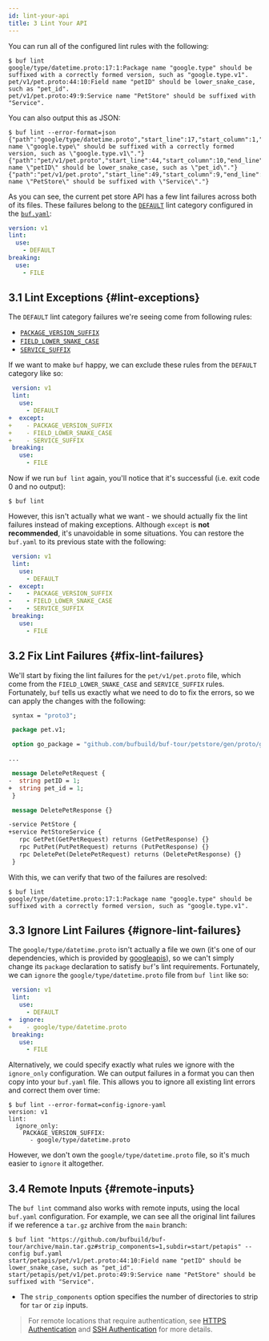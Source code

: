 ```yaml
---
id: lint-your-api
title: 3 Lint Your API
---
```


You can run all of the configured lint rules with the following:

```terminal
$ buf lint
google/type/datetime.proto:17:1:Package name "google.type" should be suffixed with a correctly formed version, such as "google.type.v1".
pet/v1/pet.proto:44:10:Field name "petID" should be lower_snake_case, such as "pet_id".
pet/v1/pet.proto:49:9:Service name "PetStore" should be suffixed with "Service".
```

You can also output this as JSON:

```terminal
$ buf lint --error-format=json
{"path":"google/type/datetime.proto","start_line":17,"start_column":1,"end_line":17,"end_column":21,"type":"PACKAGE_VERSION_SUFFIX","message":"Package name \"google.type\" should be suffixed with a correctly formed version, such as \"google.type.v1\"."}
{"path":"pet/v1/pet.proto","start_line":44,"start_column":10,"end_line":44,"end_column":15,"type":"FIELD_LOWER_SNAKE_CASE","message":"Field name \"petID\" should be lower_snake_case, such as \"pet_id\"."}
{"path":"pet/v1/pet.proto","start_line":49,"start_column":9,"end_line":49,"end_column":17,"type":"SERVICE_SUFFIX","message":"Service name \"PetStore\" should be suffixed with \"Service\"."}
```

As you can see, the current pet store API has a few lint failures across both of its
files. These failures belong to the [`DEFAULT`](../lint/rules.md#default) lint category
configured in the [`buf.yaml`](../configuration/v1/buf-yaml.md):

```yaml title="buf.yaml"
version: v1
lint:
  use:
    - DEFAULT
breaking:
  use:
    - FILE
```

## 3.1 Lint Exceptions {#lint-exceptions}

The `DEFAULT` lint category failures we're seeing come from following rules:

  * [`PACKAGE_VERSION_SUFFIX`](../lint/rules.md#package_version_suffix)
  * [`FIELD_LOWER_SNAKE_CASE`](../lint/rules.md#field_lower_snake_case)
  * [`SERVICE_SUFFIX`](../lint/rules.md#service_suffix)

If we want to make `buf` happy, we can exclude these rules from the `DEFAULT` category like so:

```yaml title="buf.yaml" {5-8}
 version: v1
 lint:
   use:
     - DEFAULT
+  except:
+    - PACKAGE_VERSION_SUFFIX
+    - FIELD_LOWER_SNAKE_CASE
+    - SERVICE_SUFFIX
 breaking:
   use:
     - FILE
```

Now if we run `buf lint` again, you'll notice that it's successful (i.e. exit code 0 and no output):

```terminal
$ buf lint
```

However, this isn't actually what we want - we should actually fix the lint failures instead of making
exceptions. Although `except` is **not recommended**, it's unavoidable in some situations. You can restore
the `buf.yaml` to its previous state with the following:

```yaml title="buf.yaml" {5-8}
 version: v1
 lint:
   use:
     - DEFAULT
-  except:
-    - PACKAGE_VERSION_SUFFIX
-    - FIELD_LOWER_SNAKE_CASE
-    - SERVICE_SUFFIX
 breaking:
   use:
     - FILE
```

## 3.2 Fix Lint Failures {#fix-lint-failures}

We'll start by fixing the lint failures for the `pet/v1/pet.proto` file, which come from the `FIELD_LOWER_SNAKE_CASE`
and `SERVICE_SUFFIX` rules. Fortunately, `buf` tells us exactly what we need to do to fix the errors, so we can
apply the changes with the following:

```protobuf title="pet/v1/pet.proto" {10-11,16-17}
 syntax = "proto3";

 package pet.v1;

 option go_package = "github.com/bufbuild/buf-tour/petstore/gen/proto/go/pet/v1;petv1";

...

 message DeletePetRequest {
-  string petID = 1;
+  string pet_id = 1;
 }

 message DeletePetResponse {}

-service PetStore {
+service PetStoreService {
   rpc GetPet(GetPetRequest) returns (GetPetResponse) {}
   rpc PutPet(PutPetRequest) returns (PutPetResponse) {}
   rpc DeletePet(DeletePetRequest) returns (DeletePetResponse) {}
 }
```

With this, we can verify that two of the failures are resolved:

```terminal
$ buf lint
google/type/datetime.proto:17:1:Package name "google.type" should be suffixed with a correctly formed version, such as "google.type.v1".
```

## 3.3 Ignore Lint Failures {#ignore-lint-failures}

The `google/type/datetime.proto` isn't actually a file we own (it's one of our dependencies, which is provided by
[googleapis](https://buf.build/googleapis/googleapis)), so we can't simply change its `package` declaration to
satisfy `buf`'s lint requirements. Fortunately, we can `ignore` the `google/type/datetime.proto` file from
`buf lint` like so:

```yaml title="buf.yaml" {5-6}
 version: v1
 lint:
   use:
     - DEFAULT
+  ignore:
+    - google/type/datetime.proto
 breaking:
   use:
     - FILE
```

Alternatively, we could specify exactly what rules we ignore with the `ignore_only` configuration. We can output failures
in a format you can then copy into your `buf.yaml` file. This allows you to ignore all existing lint errors and correct them
over time:

```terminal
$ buf lint --error-format=config-ignore-yaml
version: v1
lint:
  ignore_only:
    PACKAGE_VERSION_SUFFIX:
      - google/type/datetime.proto
```

However, we don't own the `google/type/datetime.proto` file, so it's much easier to `ignore` it altogether.

## 3.4 Remote Inputs {#remote-inputs}

The `buf lint` command also works with remote inputs, using the local `buf.yaml` configuration. For example, we can see all
the original lint failures if we reference a `tar.gz` archive from the `main` branch:

```terminal
$ buf lint "https://github.com/bufbuild/buf-tour/archive/main.tar.gz#strip_components=1,subdir=start/petapis" --config buf.yaml
start/petapis/pet/v1/pet.proto:44:10:Field name "petID" should be lower_snake_case, such as "pet_id".
start/petapis/pet/v1/pet.proto:49:9:Service name "PetStore" should be suffixed with "Service".
```

  * The `strip_components` option specifies the number of directories to strip for `tar` or `zip` inputs.

> For remote locations that require authentication, see [HTTPS Authentication](../reference/inputs.md#https) and
> [SSH Authentication](../reference/inputs.md#ssh) for more details.
